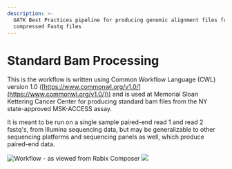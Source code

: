 ```yaml
---
description: >-
  GATK Best Practices pipeline for producing genomic alignment files from
  compressed Fastq files
---
```


# Standard Bam Processing

This is the workflow is written using Common Workflow Language \(CWL\) version 1.0 \([https://www.commonwl.org/v1.0/](https://www.commonwl.org/v1.0/)\) and is used at Memorial Sloan Kettering Cancer Center for producing standard bam files from the NY state-approved MSK-ACCESS assay.

It is meant to be run on a single sample paired-end read 1 and read 2 fastq's, from Illumina sequencing data, but may be generalizable to other sequencing platforms and sequencing panels as well, which produce paired-end data.

![Workflow - as viewed from Rabix Composer](https:/raw.github.com/msk-access/standard_bam_processing/develop/.gitbook/assets/standard_bam_processing.cwl.svg?sanitize=true)
<img src="https://raw.github.com/msk-access/standard_bam_processing/develop/.gitbook/assets/standard_bam_processing.cwl.svg?sanitize=true">

